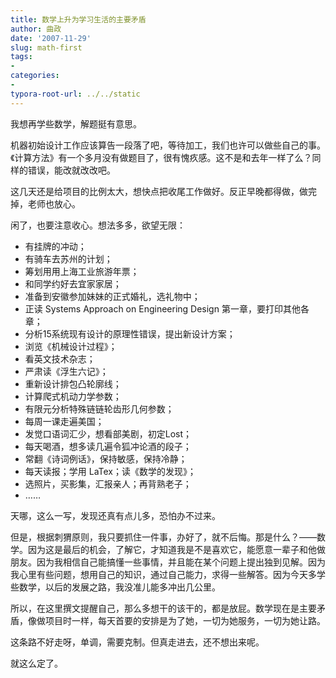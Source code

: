 ```yaml
---
title: 数学上升为学习生活的主要矛盾
author: 曲政
date: '2007-11-29'
slug: math-first
tags:
- 
categories:
- 
typora-root-url: ../../static
---
```


我想再学些数学，解题挺有意思。

机器初始设计工作应该算告一段落了吧，等待加工，我们也许可以做些自己的事。《计算方法》有一个多月没有做题目了，很有愧疚感。这不是和去年一样了么？同样的错误，能改就改改吧。

这几天还是给项目的比例太大，想快点把收尾工作做好。反正早晚都得做，做完掉，老师也放心。

闲了，也要注意收心。想法多多，欲望无限：

-   有挂牌的冲动；
-   有骑车去苏州的计划；
-   筹划用用上海工业旅游年票；
-   和同学约好去宜家家居；
-   准备到安徽参加妹妹的正式婚礼，选礼物中；
-   正读 Systems Approach on Engineering Design 第一章，要打印其他各章；
-   分析15系统现有设计的原理性错误，提出新设计方案；
-   浏览《机械设计过程》；
-   看英文技术杂志；
-   严肃读《浮生六记》；
-   重新设计排包凸轮廓线；
-   计算爬式机动力学参数；
-   有限元分析特殊链链轮齿形几何参数；
-   每周一课走遍美国；
-   发觉口语词汇少，想看部美剧，初定Lost；
-   每天喝酒，想多读几遍令狐冲论酒的段子；
-   常翻《诗词例话》，保持敏感，保持冷静；
-   每天读报；学用 LaTex；读《数学的发现》；
-   选照片，买影集，汇报亲人；再背熟老子；
-   ……

天哪，这么一写，发现还真有点儿多，恐怕办不过来。

但是，根据刺猬原则，我只要抓住一件事，办好了，就不后悔。那是什么？——数学。因为这是最后的机会，了解它，才知道我是不是喜欢它，能愿意一辈子和他做朋友。因为我相信自己能搞懂一些事情，并且能在某个问题上提出独到见解。因为我心里有些问题，想用自己的知识，通过自己能力，求得一些解答。因为今天多学些数学，以后的发展之路，我没准儿能多冲出几公里。

所以，在这里撰文提醒自己，那么多想干的该干的，都是放屁。数学现在是主要矛盾，像做项目时一样，每天首要的安排是为了她，一切为她服务，一切为她让路。

这条路不好走呀，单调，需要克制。但真走进去，还不想出来呢。

就这么定了。 